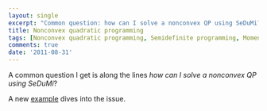 ```yaml
---
layout: single
excerpt: "Common question: how can I solve a nonconvex QP using SeDuMi? Weird question, but interesting answer."
title: Nonconvex quadratic programming
tags: [Nonconvex quadratic programming, Semidefinite programming, Moment relaxations, kktqp, kkt]
comments: true
date: '2011-08-31'
---
```


A common question I get is along the lines *how can I solve a nonconvex QP using SeDuMi*?

A new [example](/example/nonconvexquadraticprogramming) dives into the issue.
